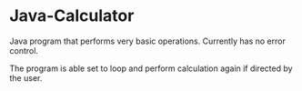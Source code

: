 Java-Calculator
===============

Java program that performs very basic operations.  Currently has no error control.

The program is able set to loop and perform calculation again if directed by the user.
